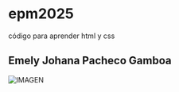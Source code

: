 # epm2025
código para aprender html y css

## Emely Johana Pacheco Gamboa
![IMAGEN]("./img/robot.png")

